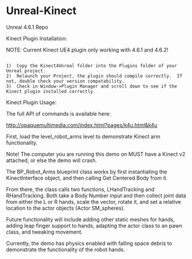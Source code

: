 # Unreal-Kinect
Unreal 4.6.1 Repo

Kinect Plugin Installation:

NOTE: Current Kinect UE4 plugin only working with 4.6.1 and 4.6.2!

```

1)  Copy the Kinect4Unreal folder into the Plugins folder of your Unreal project.  
2)  Relaunch your Project, the plugin should compile correctly.  If not, double check your version compatability.  
3)  Check in Window->Plugin Manager and scroll down to see if the Kinect plugin installed correctly.  

```

Kinect Plugin Usage:


The full API of commands is available here:

http://opaquemultimedia.com/index.html?pages/k4u.html&k4u

First, load the level_robot_arms level to demonstrate Kinect arm functionality.

Note!  The computer you are running this demo on MUST have a Kinect v2 attached, or else the demo will crash.  

The BP_Robot_Arms blueprint class works by first instantiating the KinectInterface object, and then calling Get Centered Body from it.

From there, the class calls two functions, LHandTracking and RHandTracking.  Both take a Body Number input and then collect joint data from either the L or R hands, scale the vector, rotate it, and set a relative location to the actor objects (Actor SM_spheres).   

Future functionality will include adding other static meshes for hands, adding leap finger support to hands, adapting the actor class to an pawn class, and tweaking movement.  

Currently, the demo has physics enabled with falling space debris to demonstrate the functionality of the robot hands.
